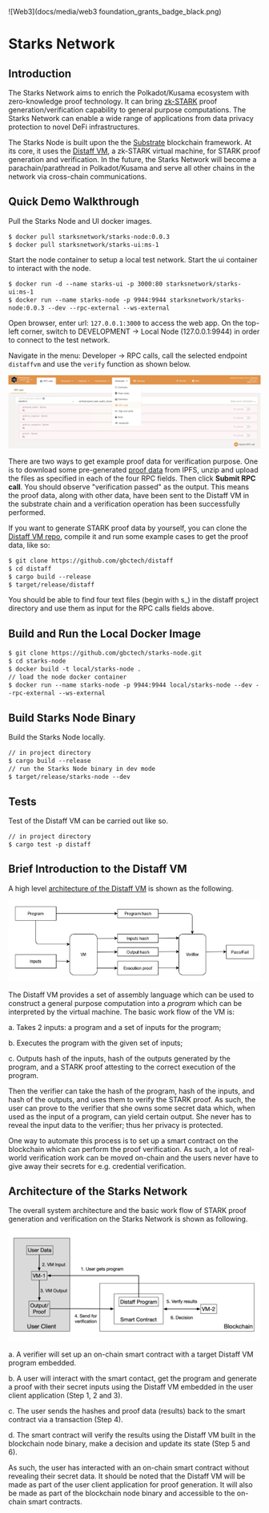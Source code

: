 ![Web3](docs/media/web3 foundation_grants_badge_black.png)

# Starks Network

## Introduction

The Starks Network aims to enrich the Polkadot/Kusama ecosystem with zero-knowledge proof technology. It can bring [zk-STARK](https://vitalik.ca/general/2017/11/09/starks_part_1.html) proof generation/verification capability to general purpose computations. The Starks Network can enable a wide range of applications from data privacy protection to novel DeFi infrastructures. 

The Starks Node is built upon the the [Substrate](https://github.com/paritytech/substrate) blockchain framework. At its core, it uses the [Distaff VM](https://github.com/GuildOfWeavers/distaff), a zk-STARK virtual machine, for STARK proof generation and verification. In the future, the Starks Network will become a parachain/parathread in Polkadot/Kusama and serve all other chains in the network via cross-chain communications. 

## Quick Demo Walkthrough

Pull the Starks Node and UI docker images.

```
$ docker pull starksnetwork/starks-node:0.0.3
$ docker pull starksnetwork/starks-ui:ms-1
```

Start the node container to setup a local test network. Start the ui container to interact with the node. 

```
$ docker run -d --name starks-ui -p 3000:80 starksnetwork/starks-ui:ms-1
$ docker run --name starks-node -p 9944:9944 starksnetwork/starks-node:0.0.3 --dev --rpc-external --ws-external
```

Open browser, enter url: `127.0.0.1:3000` to access the web app. On the top-left corner, switch to DEVELOPMENT -> Local Node (127.0.0.1:9944) in order to connect to the test network. 

Navigate in the menu: Developer -> RPC calls, call the selected endpoint `distaffvm` and use the `verify` function as shown below. 

![test-ui](docs/media/ui_test_interface.jpg)

There are two ways to get example proof data for verification purpose. One is to download some pre-generated [proof data](https://ipfs.io/ipfs/QmbuemBkvXpN1e1goFx5kEtA8RJS2fjyAeqCboNG8vrDfU) from IPFS, unzip and upload the files as specified in each of the four RPC fields. Then click **Submit RPC call**. You should observe "verification passed" as the output. This means the proof data, along with other data, have been sent to the Distaff VM in the substrate chain and a verification operation has been successfully performed. 

If you want to generate STARK proof data by yourself, you can clone the [Distaff VM repo](https://github.com/gbctech/distaff), compile it and run some example cases to get the proof data, like so:

```
$ git clone https://github.com/gbctech/distaff
$ cd distaff
$ cargo build --release
$ target/release/distaff
```

You should be able to find four text files (begin with s_) in the distaff project directory and use them as input for the RPC calls fields above. 

## Build and Run the Local Docker Image 

```
$ git clone https://github.com/gbctech/starks-node.git
$ cd starks-node
$ docker build -t local/starks-node .
// load the node docker container
$ docker run --name starks-node -p 9944:9944 local/starks-node --dev --rpc-external --ws-external
```

## Build Starks Node Binary

Build the Starks Node locally. 

```
// in project directory
$ cargo build --release
// run the Starks Node binary in dev mode
$ target/release/starks-node --dev
```

## Tests

Test of the Distaff VM can be carried out like so.

```
// in project directory
$ cargo test -p distaff
```

## Brief Introduction to the Distaff VM

A high level [architecture of the Distaff VM](https://ethresear.ch/t/a-sketch-for-a-stark-based-vm/7048) is shown as the following.

<img src="docs/media/distaff_vm_arch.png" alt="distaff_overview" style="zoom:150%;" />

The Distaff VM provides a set of assembly language which can be used to construct a general purpose computation into a *program* which can be interpreted by the virtual machine. The basic work flow of the VM is:

a. Takes 2 inputs: a program and a set of inputs for the program;

b. Executes the program with the given set of inputs;

c. Outputs hash of the inputs, hash of the outputs generated by the program, and a STARK proof attesting to the correct execution of the program.

Then the verifier can take the hash of the program, hash of the inputs, and hash of the outputs, and uses them to verify the STARK proof. As such, the user can prove to the verifier that she owns some secret data which, when used as the input of a program, can yield certain output. She never has to reveal the input data to the verifier; thus her privacy is protected.  

One way to automate this process is to set up a smart contract on the blockchain which can perform the proof verification. As such, a lot of real-world verification work can be moved on-chain and the users never have to give away their secrets for e.g. credential verification. 

## Architecture of the Starks Network 

The overall system architecture and the basic work flow of STARK proof generation and verification on the Starks Network is shown as following.

<img src="docs/media/starks_system_diagram.jpg" alt="system_diagram" style="zoom:60%;" />

a. A verifier will set up an on-chain smart contract with a target Distaff VM program embedded.

b. A user will interact with the smart contact, get the program and generate a proof with their secret inputs using the Distaff VM embedded in the user client application (Step 1, 2 and 3). 

c. The user sends the hashes and proof data (results) back to the smart contract via a transaction (Step 4).

d. The smart contract will verify the results using the Distaff VM built in the blockchain node binary, make a decision and update its state (Step 5 and 6).

As such, the user has interacted with an on-chain smart contract without revealing their secret data. It should be noted that the Distaff VM will be made as part of the user client application for proof generation. It will also be made as part of the blockchain node binary and accessible to the on-chain smart contracts. 











